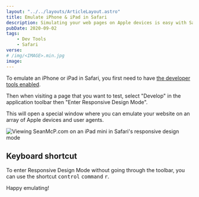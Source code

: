 ```yaml
---
layout: "../../layouts/ArticleLayout.astro"
title: Emulate iPhone & iPad in Safari
description: Simulating your web pages on Apple devices is easy with Safari's responsive design mode
pubDate: 2020-09-02
tags:
    - Dev Tools
    - Safari
verse:
# /img/<IMAGE>.min.jpg
image:
---
```


To emulate an iPhone or iPad in Safari, you first need to have [the developer tools enabled](https://support.apple.com/guide/safari/use-the-developer-tools-in-the-develop-menu-sfri20948/mac).

Then when visiting a page that you want to test, select "Develop" in the application toolbar then "Enter Responsive Design Mode".

This will open a special window where you can emulate your website on an array of Apple devices and user agents.

![Viewing SeanMcP.com on an iPad mini in Safari's responsive design mode](/img/safari-responsive-design-mode.png)

## Keyboard shortcut

To enter Responsive Design Mode without going through the toolbar, you can use the shortcut <kbd>control</kbd> <kbd>command</kbd> <kbd>r</kbd>.

Happy emulating!